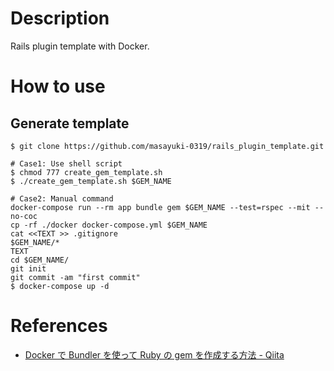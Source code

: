 # Description
Rails plugin template with Docker.

# How to use
## Generate template
```bash:bash
$ git clone https://github.com/masayuki-0319/rails_plugin_template.git

# Case1: Use shell script
$ chmod 777 create_gem_template.sh
$ ./create_gem_template.sh $GEM_NAME

# Case2: Manual command
docker-compose run --rm app bundle gem $GEM_NAME --test=rspec --mit --no-coc
cp -rf ./docker docker-compose.yml $GEM_NAME
cat <<TEXT >> .gitignore
$GEM_NAME/*
TEXT
cd $GEM_NAME/
git init
git commit -am "first commit"
$ docker-compose up -d
```

# References

- [Docker で Bundler を使って Ruby の gem を作成する方法 \- Qiita](https://qiita.com/ogomr/items/80d639854068fd582d05)
